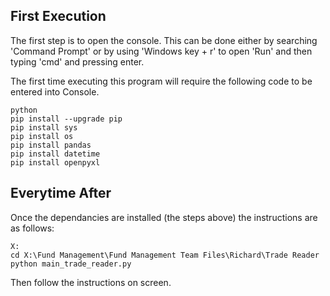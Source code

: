 ## First Execution ##
The first step is to open the console. This can be done either by searching 'Command Prompt' or
by using 'Windows key + r' to open 'Run' and then typing 'cmd' and pressing enter. 

The first time executing this program will require the following code to be entered into Console.

```shell
python
pip install --upgrade pip
pip install sys
pip install os
pip install pandas
pip install datetime
pip install openpyxl
```

## Everytime After ##
Once the dependancies are installed (the steps above) the instructions are as follows:
```shell
X:
cd X:\Fund Management\Fund Management Team Files\Richard\Trade Reader
python main_trade_reader.py
```
Then follow the instructions on screen. 
